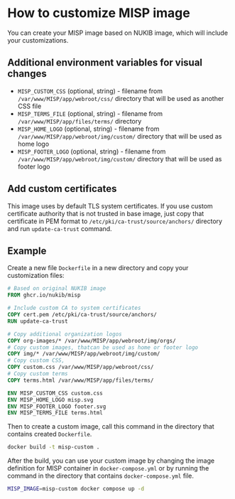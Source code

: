 # How to customize MISP image

You can create your MISP image based on NUKIB image, which will include your customizations.

## Additional environment variables for visual changes

* `MISP_CUSTOM_CSS` (optional, string) - filename from `/var/www/MISP/app/webroot/css/` directory that will be used as another CSS file
* `MISP_TERMS_FILE` (optional, string) - filename from `/var/www/MISP/app/files/terms/` directory
* `MISP_HOME_LOGO` (optional, string) - filename from `/var/www/MISP/app/webroot/img/custom/` directory that will be used as home logo
* `MISP_FOOTER_LOGO` (optional, string) - filename from `/var/www/MISP/app/webroot/img/custom/` directory that will be used as footer logo

## Add custom certificates

This image uses by default TLS system certificates. If you use custom certificate authority that is not trusted in
base image, just copy that certificate in PEM format to `/etc/pki/ca-trust/source/anchors/` directory and run
`update-ca-trust` command.

## Example

Create a new file `Dockerfile` in a new directory and copy your customization files:

```dockerfile
# Based on original NUKIB image
FROM ghcr.io/nukib/misp

# Include custom CA to system certificates
COPY cert.pem /etc/pki/ca-trust/source/anchors/
RUN update-ca-trust

# Copy additional organization logos
COPY org-images/* /var/www/MISP/app/webroot/img/orgs/
# Copy custom images, thatcan be used as home or footer logo
COPY img/* /var/www/MISP/app/webroot/img/custom/
# Copy custom CSS,  
COPY custom.css /var/www/MISP/app/webroot/css/
# Copy custom terms
COPY terms.html /var/www/MISP/app/files/terms/

ENV MISP_CUSTOM_CSS custom.css
ENV MISP_HOME_LOGO misp.svg
ENV MISP_FOOTER_LOGO footer.svg
ENV MISP_TERMS_FILE terms.html
```

Then to create a custom image, call this command in the directory that contains created `Dockerfile`.

```bash
docker build -t misp-custom .
```

After the build, you can use your custom image by changing the image definition for MISP container in `docker-compose.yml`
or by running the command in the directory that contains `docker-compose.yml` file.

```bash
MISP_IMAGE=misp-custom docker compose up -d
```
